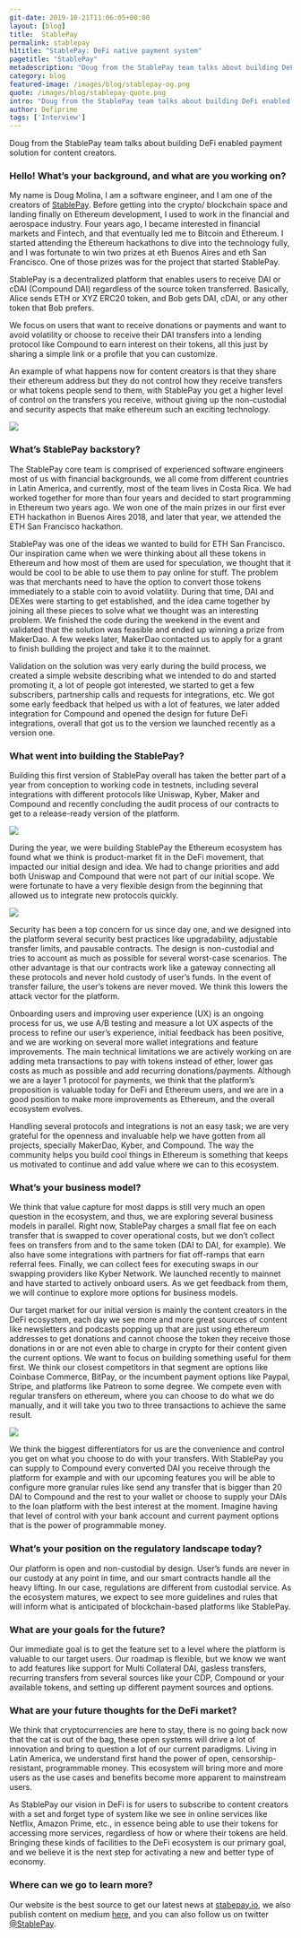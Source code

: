 ```yaml
---
git-date: 2019-10-21T11:06:05+00:00
layout: [blog]
title:  StablePay
permalink: stablepay
h1title: "StablePay: DeFi native payment system"
pagetitle: "StablePay"
metadescription: "Doug from the StablePay team talks about building DeFi enabled payment solution for content creators."
category: blog
featured-image: /images/blog/stablepay-og.png
quote: /images/blog/stablepay-quote.png
intro: "Doug from the StablePay team talks about building DeFi enabled payment solution for content creators."
author: Defiprime
tags: ['Interview']
---
```

Doug from the StablePay team talks about building DeFi enabled payment solution for content creators.

### Hello! What’s your background, and what are you working on?

My name is Doug Molina, I am a software engineer, and I am one of the creators of [StablePay](https://stablepay.io/). Before getting into the crypto/ blockchain space and landing finally on Ethereum development, I used to work in the financial and aerospace industry. Four years ago, I became interested in financial markets and Fintech, and that eventually led me to Bitcoin and Ethereum. I started attending the Ethereum hackathons to dive into the technology fully, and I was fortunate to win two prizes at eth Buenos Aires and eth San Francisco. One of those prizes was for the project that started StablePay.

StablePay is a decentralized platform that enables users to receive DAI or cDAI (Compound DAI) regardless of the source token transferred. Basically, Alice sends ETH or XYZ ERC20 token, and Bob gets DAI, cDAI, or any other token that Bob prefers.

We focus on users that want to receive donations or payments and want to avoid volatility or choose to receive their DAI transfers into a lending protocol like Compound to earn interest on their tokens, all this just by sharing a simple link or a profile that you can customize.

An example of what happens now for content creators is that they share their ethereum address but they do not control how they receive transfers or what tokens people send to them, with StablePay you get a higher level of control on the transfers you receive, without giving up the non-custodial and security aspects that make ethereum such an exciting technology.

![](/images/blog/stablepay/checkout.png)

### What’s StablePay backstory?

The StablePay core team is comprised of experienced software engineers most of us with financial backgrounds, we all come from different countries in Latin America, and currently, most of the team lives in Costa Rica. We had worked together for more than four years and decided to start programming in Ethereum two years ago. We won one of the main prizes in our first ever ETH hackathon in Buenos Aires 2018, and later that year, we attended the ETH San Francisco hackathon.

StablePay was one of the ideas we wanted to build for ETH San Francisco. Our inspiration came when we were thinking about all these tokens in Ethereum and how most of them are used for speculation, we thought that it would be cool to be able to use them to pay online for stuff. The problem was that merchants need to have the option to convert those tokens immediately to a stable coin to avoid volatility. During that time, DAI and DEXes were starting to get established, and the idea came together by joining all these pieces to solve what we thought was an interesting problem. We finished the code during the weekend in the event and validated that the solution was feasible and ended up winning a prize from MakerDao. A few weeks later, MakerDao contacted us to apply for a grant to finish building the project and take it to the mainnet.

Validation on the solution was very early during the build process, we created a simple website describing what we intended to do and started promoting it, a lot of people got interested, we started to get a few subscribers,  partnership calls and requests for integrations, etc. We got some early feedback that helped us with a lot of features, we later added integration for Compound and opened the design for future DeFi integrations, overall that got us to the version we launched recently as a version one.

### What went into building the StablePay?

Building this first version of StablePay overall has taken the better part of a year from conception to working code in testnets, including several integrations with different protocols like Uniswap, Kyber, Maker and Compound and recently concluding the audit process of our contracts to get to a release-ready version of the platform.

![](/images/blog/stablepay/architecture.png)

During the year, we were building StablePay the Ethereum ecosystem has found what we think is product-market fit in the DeFi movement, that impacted our initial design and idea. We had to change priorities and add both Uniswap and Compound that were not part of our initial scope. We were fortunate to have a very flexible design from the beginning that allowed us to integrate new protocols quickly.

![](/images/blog/stablepay/dashboard-detail.png)

Security has been a top concern for us since day one, and we designed into the platform several security best practices like upgradability, adjustable transfer limits, and pausable contracts. The design is non-custodial and tries to account as much as possible for several worst-case scenarios. The other advantage is that our contracts work like a gateway connecting all these protocols and never hold custody of user’s funds. In the event of transfer failure, the user’s tokens are never moved. We think this lowers the attack vector for the platform.

Onboarding users and improving user experience (UX) is an ongoing process for us, we use A/B testing and measure a lot UX aspects of the process to refine our user’s experience, initial feedback has been positive, and we are working on several more wallet integrations and feature improvements. The main technical limitations we are actively working on are adding meta transactions to pay with tokens instead of ether, lower gas costs as much as possible and add recurring donations/payments. Although we are a layer 1 protocol for payments, we think that the platform’s proposition is valuable today for DeFi and Ethereum users, and we are in a good position to make more improvements as Ethereum, and the overall ecosystem evolves.

Handling several protocols and integrations is not an easy task; we are very grateful for the openness and invaluable help we have gotten from all projects, specially MakerDao, Kyber, and Compound. The way the community helps you build cool things in Ethereum is something that keeps us motivated to continue and add value where we can to this ecosystem.

### What’s your business model?

We think that value capture for most dapps is still very much an open question in the ecosystem, and thus, we are exploring several business models in parallel. Right now, StablePay charges a small flat fee on each transfer that is swapped to cover operational costs, but we don’t collect fees on transfers from and to the same token (DAI to DAI, for example). We also have some integrations with partners for fiat off-ramps that earn referral fees. Finally, we can collect fees for executing swaps in our swapping providers like Kyber Network. We launched recently to mainnet and have started to actively onboard users. As we get feedback from them, we will continue to explore more options for business models.

Our target market for our initial version is mainly the content creators in the DeFi ecosystem, each day we see more and more great sources of content like newsletters and podcasts popping up that are just using ethereum addresses to get donations and cannot choose the token they receive those donations in or are not even able to charge in crypto for their content given the current options. We want to focus on building something useful for them first. We think our closest competitors in that segment are options like Coinbase Commerce, BitPay, or the incumbent payment options like Paypal, Stripe, and platforms like Patreon to some degree. We compete even with regular transfers on ethereum, where you can choose to do what we do manually, and it will take you two to three transactions to achieve the same result.

![](/images/blog/stablepay/widget-generator.png)

We think the biggest differentiators for us are the convenience and control you get on what you choose to do with your transfers. With StablePay you can supply to Compound every converted DAI you receive through the platform for example and with our upcoming features you will be able to configure more granular rules like send any transfer that is bigger than 20 DAI to Compound and the rest to your wallet or choose to supply your DAIs to the loan platform with the best interest at the moment. Imagine having that level of control with your bank account and current payment options that is the power of programmable money.

### What’s your position on the regulatory landscape today?

Our platform is open and non-custodial by design. User’s funds are never in our custody at any point in time, and our smart contracts handle all the heavy lifting. In our case, regulations are different from custodial service. As the ecosystem matures, we expect to see more guidelines and rules that will inform what is anticipated of blockchain-based platforms like StablePay.

### What are your goals for the future?

Our immediate goal is to get the feature set to a level where the platform is valuable to our target users. Our roadmap is flexible, but we know we want to add features like support for Multi Collateral DAI,  gasless transfers, recurring transfers from several sources like your CDP, Compound or your available tokens, and setting up different payment sources and options.

### What are your future thoughts for the DeFi market?

We think that cryptocurrencies are here to stay, there is no going back now that the cat is out of the bag, these open systems will drive a lot of innovation and bring to question a lot of our current paradigms. Living in Latin America, we understand first hand the power of open, censorship-resistant,  programmable money. This ecosystem will bring more and more users as the use cases and benefits become more apparent to mainstream users.

As StablePay our vision in DeFi is for users to subscribe to content creators with a set and forget type of system like we see in online services like Netflix, Amazon Prime, etc., in essence being able to use their tokens for accessing more services, regardless of how or where their tokens are held. Bringing these kinds of facilities to the DeFi ecosystem is our primary goal, and we believe it is the next step for activating a new and better type of economy.

### Where can we go to learn more?

Our website is the best source to get our latest news at [stabepay.io](https://stabepay.io), we also publish content on medium [here](https://medium.com/@stablepayio), and you can also follow us on twitter [@StablePay](https://twitter.com/StablePay).
